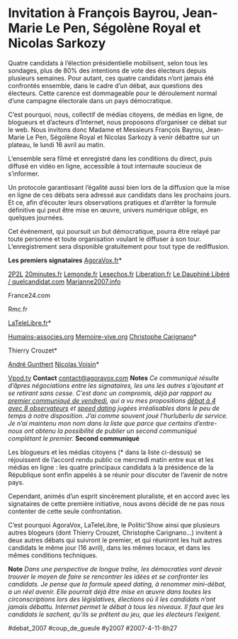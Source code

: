 # Invitation à François Bayrou, Jean-Marie Le Pen, Ségolène Royal et Nicolas Sarkozy

Quatre candidats à l’élection présidentielle mobilisent, selon tous les sondages, plus de 80% des intentions de vote des électeurs depuis plusieurs semaines. Pour autant, ces quatre candidats n’ont jamais été confrontés ensemble, dans le cadre d’un débat, aux questions des électeurs. Cette carence est dommageable pour le déroulement normal d’une campagne électorale dans un pays démocratique.

C’est pourquoi, nous, collectif de médias citoyens, de médias en ligne, de blogueurs et d’acteurs d’Internet, nous proposons d’organiser ce débat sur le web. Nous invitons donc Madame et Messieurs François Bayrou, Jean-Marie Le Pen, Ségolène Royal et Nicolas Sarkozy à venir débattre sur un plateau, le lundi 16 avril au matin.

L’ensemble sera filmé et enregistré dans les conditions du direct, puis diffusé en vidéo en ligne, accessible à tout internaute soucieux de s’informer.

Un protocole garantissant l’égalité aussi bien lors de la diffusion que la mise en ligne de ces débats sera adressé aux candidats dans les prochains jours. Et ce, afin d’écouter leurs observations pratiques et d’arrêter la formule définitive qui peut être mise en œuvre, univers numérique oblige, en quelques journées.

Cet événement, qui poursuit un but démocratique, pourra être relayé par toute personne et toute organisation voulant le diffuser à son tour. L’enregistrement sera disponible gratuitement pour tout type de rediffusion.

**Les premiers signataires**
[AgoraVox.fr](http://www.agoravox.fr/article.php3?id_article=22156)\*

[2P2L](http://www.2p2l.com/)
[20minutes.fr](http://www.20minutes.fr/article/150856/20070410-France-Invitation-a-Francois-Bayrou-Jean-Marie-Le-Pen-Segolene-Royal-et-Nicolas-Sarkozy.php)
[Lemonde.fr](http://www.lemonde.fr/web/article/0,1-0@2-823448,36-894260,0.html)
[Lesechos.fr](http://www.lesechos.fr/)
[Liberation.fr](http://www.liberation.fr/actualite/politiques/elections2007/246689.FR.php)
[Le Dauphiné Libéré / quelcandidat.com](http://www.quelcandidat.com/le-journal-des-internautes/appel-des-medias-et-des-blogueurs-pour-un-debat-avant-le-premier-tour-05_04_2007_.php)
[Marianne2007.info](http://www.marianne2007.info/Invitation-a-Francois-Bayrou,-Jean-Marie-Le-Pen,-Segolene-Royal-et-Nicolas-Sarkozy_a1100.html)

France24.com

Rmc.fr

[LaTeleLibre.fr](http://www.latelelibre.fr/)\*

[Humains-associes.org](http://www.humains-associes.org/blog/)
[Memoire-vive.org](http://www.memoire-vive.org/archives/001387.php)
[Christophe Carignano](http://carignano.blog.20minutes.fr/)\*

Thierry Crouzet\*

[André Gunthert](http://www.arhv.lhivic.org/index.php/2007/04/11/372-invitation)
[Nicolas Voisin](http://www.nuesblog.com/)\*

[Vpod.tv](http://studio.vpod.tv//)
**Contact**
[contact@agoravox.com](mailto:contact@agoravox.com)
**Notes**
*Ce communiqué résulte d’âpres négociations entre les signataires, les uns les autres s’ajoutant et se retirant sans cesse. C’est donc un compromis, déjà par rapport au* [*premier communiqué de vendredi*](appel-pour-un-debat-entre-candidats-avant-le-premier-tour-des-presidentielles.md)*, qui a vu mes propositions* [*débat à 4 avec 8 observateurs*](sarkozy-va-dire-oui.md) *et* [*speed dating*](speed-dating.md) *jugées irréalisables dans le peu de temps à notre disposition. J’ai comme souvent joué l’hurluberlu de service. Je n’ai maintenu mon nom dans la liste que parce que certains d’entre-nous ont obtenu la possibilité de publier un second communiqué complétant le premier.*
**Second communiqué**

Les blogueurs et les médias citoyens (\* dans la liste ci-dessus) se réjouissent de l’accord rendu public ce mercredi matin entre eux et les médias en ligne : les quatre principaux candidats à la présidence de la République sont enfin appelés à se réunir pour discuter de l’avenir de notre pays.

Cependant, animés d’un esprit sincèrement pluraliste, et en accord avec les signataires de cette première initiative, nous avons décidé de ne pas nous contenter de cette seule confrontation.

C’est pourquoi AgoraVox, LaTeleLibre, le Politic’Show ainsi que plusieurs autres blogeurs (dont Thierry Crouzet, Christophe Carignano...) invitent à deux autres débats qui suivront le premier, et qui réuniront les huit autres candidats le même jour (16 avril), dans les mêmes locaux, et dans les mêmes conditions techniques.

**Note**
*Dans une perspective de longue traîne, les démocraties vont devoir trouver le moyen de faire se rencontrer les idées et se confronter les candidats. Je pense que la formule speed dating, à renommer mini-débat, a un réel avenir. Elle pourrait déjà être mise en œuvre dans toutes les circonscriptions lors des législatives, élections où il les candidats n’ont jamais débattu. Internet permet le débat à tous les niveaux. Il faut que les candidats le sachent, qu’ils se prêtent au jeu, que les électeurs l’exigent.*

#debat_2007 #coup_de_gueule #y2007 #2007-4-11-8h27

